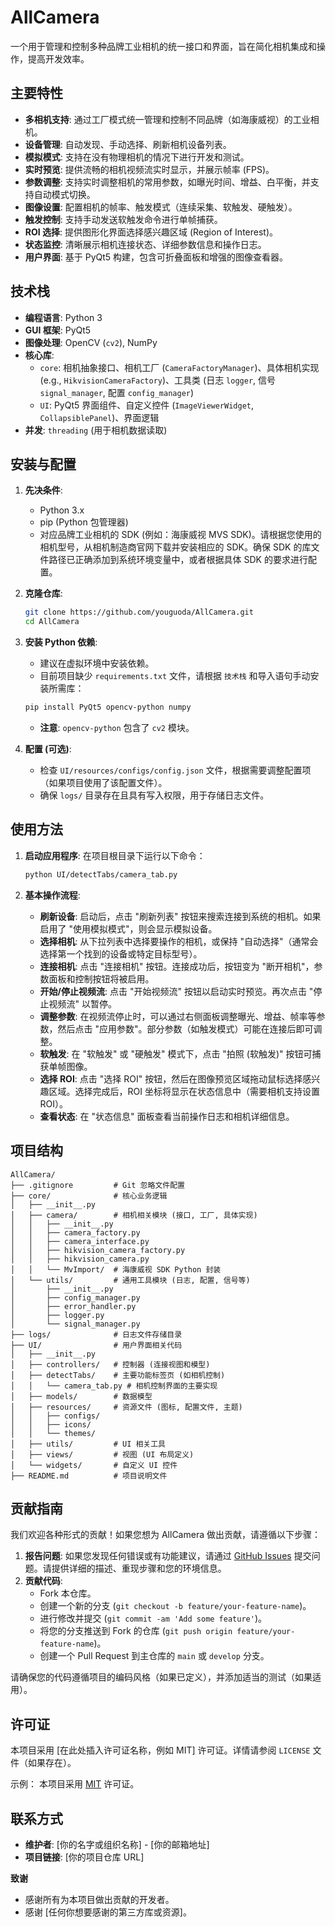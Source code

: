 # AllCamera

一个用于管理和控制多种品牌工业相机的统一接口和界面，旨在简化相机集成和操作，提高开发效率。

## 主要特性

*   **多相机支持**: 通过工厂模式统一管理和控制不同品牌（如海康威视）的工业相机。
*   **设备管理**: 自动发现、手动选择、刷新相机设备列表。
*   **模拟模式**: 支持在没有物理相机的情况下进行开发和测试。
*   **实时预览**: 提供流畅的相机视频流实时显示，并展示帧率 (FPS)。
*   **参数调整**: 支持实时调整相机的常用参数，如曝光时间、增益、白平衡，并支持自动模式切换。
*   **图像设置**: 配置相机的帧率、触发模式（连续采集、软触发、硬触发）。
*   **触发控制**: 支持手动发送软触发命令进行单帧捕获。
*   **ROI 选择**: 提供图形化界面选择感兴趣区域 (Region of Interest)。
*   **状态监控**: 清晰展示相机连接状态、详细参数信息和操作日志。
*   **用户界面**: 基于 PyQt5 构建，包含可折叠面板和增强的图像查看器。

## 技术栈

*   **编程语言**: Python 3
*   **GUI 框架**: PyQt5
*   **图像处理**: OpenCV (`cv2`), NumPy
*   **核心库**:
    *   `core`: 相机抽象接口、相机工厂 (`CameraFactoryManager`)、具体相机实现 (e.g., `HikvisionCameraFactory`)、工具类 (日志 `logger`, 信号 `signal_manager`, 配置 `config_manager`)
    *   `UI`: PyQt5 界面组件、自定义控件 (`ImageViewerWidget`, `CollapsiblePanel`)、界面逻辑
*   **并发**: `threading` (用于相机数据读取)

## 安装与配置

1.  **先决条件**:
    *   Python 3.x
    *   pip (Python 包管理器)
    *   对应品牌工业相机的 SDK (例如：海康威视 MVS SDK)。请根据您使用的相机型号，从相机制造商官网下载并安装相应的 SDK。确保 SDK 的库文件路径已正确添加到系统环境变量中，或者根据具体 SDK 的要求进行配置。

2.  **克隆仓库**:
    ```bash
    git clone https://github.com/youguoda/AllCamera.git
    cd AllCamera
    ```

3.  **安装 Python 依赖**:
    *   建议在虚拟环境中安装依赖。
    *   目前项目缺少 `requirements.txt` 文件，请根据 `技术栈` 和导入语句手动安装所需库：
      ```bash
      pip install PyQt5 opencv-python numpy
      ```
    *   **注意**: `opencv-python` 包含了 `cv2` 模块。

4.  **配置 (可选)**:
    *   检查 `UI/resources/configs/config.json` 文件，根据需要调整配置项（如果项目使用了该配置文件）。
    *   确保 `logs/` 目录存在且具有写入权限，用于存储日志文件。

## 使用方法

1.  **启动应用程序**:
    在项目根目录下运行以下命令：
    ```bash
    python UI/detectTabs/camera_tab.py
    ```

2.  **基本操作流程**:
    *   **刷新设备**: 启动后，点击 "刷新列表" 按钮来搜索连接到系统的相机。如果启用了 "使用模拟模式"，则会显示模拟设备。
    *   **选择相机**: 从下拉列表中选择要操作的相机，或保持 "自动选择"（通常会选择第一个找到的设备或特定目标型号）。
    *   **连接相机**: 点击 "连接相机" 按钮。连接成功后，按钮变为 "断开相机"，参数面板和控制按钮将被启用。
    *   **开始/停止视频流**: 点击 "开始视频流" 按钮以启动实时预览。再次点击 "停止视频流" 以暂停。
    *   **调整参数**: 在视频流停止时，可以通过右侧面板调整曝光、增益、帧率等参数，然后点击 "应用参数"。部分参数（如触发模式）可能在连接后即可调整。
    *   **软触发**: 在 "软触发" 或 "硬触发" 模式下，点击 "拍照 (软触发)" 按钮可捕获单帧图像。
    *   **选择 ROI**: 点击 "选择 ROI" 按钮，然后在图像预览区域拖动鼠标选择感兴趣区域。选择完成后，ROI 坐标将显示在状态信息中（需要相机支持设置 ROI）。
    *   **查看状态**: 在 "状态信息" 面板查看当前操作日志和相机详细信息。

## 项目结构

```
AllCamera/
├── .gitignore         # Git 忽略文件配置
├── core/              # 核心业务逻辑
│   ├── __init__.py
│   ├── camera/        # 相机相关模块 (接口, 工厂, 具体实现)
│   │   ├── __init__.py
│   │   ├── camera_factory.py
│   │   ├── camera_interface.py
│   │   ├── hikvision_camera_factory.py
│   │   ├── hikvision_camera.py
│   │   └── MvImport/  # 海康威视 SDK Python 封装
│   └── utils/         # 通用工具模块 (日志, 配置, 信号等)
│       ├── __init__.py
│       ├── config_manager.py
│       ├── error_handler.py
│       ├── logger.py
│       └── signal_manager.py
├── logs/              # 日志文件存储目录
├── UI/                # 用户界面相关代码
│   ├── __init__.py
│   ├── controllers/   # 控制器 (连接视图和模型)
│   ├── detectTabs/    # 主要功能标签页 (如相机控制)
│   │   └── camera_tab.py # 相机控制界面的主要实现
│   ├── models/        # 数据模型
│   ├── resources/     # 资源文件 (图标, 配置文件, 主题)
│   │   ├── configs/
│   │   ├── icons/
│   │   └── themes/
│   ├── utils/         # UI 相关工具
│   ├── views/         # 视图 (UI 布局定义)
│   └── widgets/       # 自定义 UI 控件
├── README.md          # 项目说明文件
```

## 贡献指南

我们欢迎各种形式的贡献！如果您想为 AllCamera 做出贡献，请遵循以下步骤：

1.  **报告问题**: 如果您发现任何错误或有功能建议，请通过 [GitHub Issues](<your-issue-tracker-url>) 提交问题。请提供详细的描述、重现步骤和您的环境信息。
2.  **贡献代码**:
    *   Fork 本仓库。
    *   创建一个新的分支 (`git checkout -b feature/your-feature-name`)。
    *   进行修改并提交 (`git commit -am 'Add some feature'`)。
    *   将您的分支推送到 Fork 的仓库 (`git push origin feature/your-feature-name`)。
    *   创建一个 Pull Request 到主仓库的 `main` 或 `develop` 分支。

请确保您的代码遵循项目的编码风格（如果已定义），并添加适当的测试（如果适用）。

## 许可证

本项目采用 [在此处插入许可证名称，例如 MIT] 许可证。详情请参阅 `LICENSE` 文件（如果存在）。

示例：
本项目采用 [MIT](https://opensource.org/licenses/MIT) 许可证。

## 联系方式

*   **维护者**: [你的名字或组织名称] - [你的邮箱地址]
*   **项目链接**: [你的项目仓库 URL]

**致谢**

*   感谢所有为本项目做出贡献的开发者。
*   感谢 [任何你想要感谢的第三方库或资源]。